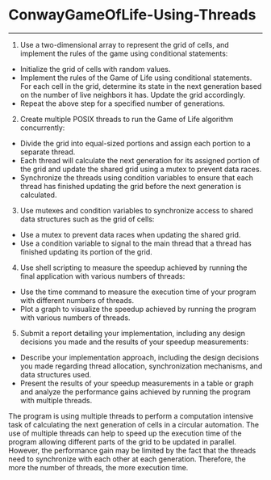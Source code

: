 # ConwayGameOfLife-Using-Threads
_______________________________________________________________________________

1.	Use a two-dimensional array to represent the grid of cells, and implement the rules of the game using conditional statements:
-	Initialize the grid of cells with random values.
-	Implement the rules of the Game of Life using conditional statements. For each cell in the grid, determine its state in the next generation based on the number of live neighbors it has. Update the grid accordingly.
-	Repeat the above step for a specified number of generations.
 
2.	Create multiple POSIX threads to run the Game of Life algorithm concurrently:
-	Divide the grid into equal-sized portions and assign each portion to a separate thread.
-	Each thread will calculate the next generation for its assigned portion of the grid and update the shared grid using a mutex to prevent data races.
-	Synchronize the threads using condition variables to ensure that each thread has finished updating the grid before the next generation is calculated.

3.	Use mutexes and condition variables to synchronize access to shared data structures such as the grid of cells:
-	Use a mutex to prevent data races when updating the shared grid.
-	Use a condition variable to signal to the main thread that a thread has finished updating its portion of the grid.

4.	Use shell scripting to measure the speedup achieved by running the final application with various numbers of threads:
-	Use the time command to measure the execution time of your program with different numbers of threads.
-	Plot a graph to visualize the speedup achieved by running the program with various numbers of threads.

5.	Submit a report detailing your implementation, including any design decisions you made and the results of your speedup measurements:
-	Describe your implementation approach, including the design decisions you made regarding thread allocation, synchronization mechanisms, and data structures used.
-	Present the results of your speedup measurements in a table or graph and analyze the performance gains achieved by running the program with multiple threads.

The program is using multiple threads to perform a computation intensive task of calculating the next generation of cells in a circular automation. The use of multiple threads can help to speed up the execution time of the program allowing different parts of the grid to be updated in parallel. However, the performance gain may be limited by the fact that the threads need to synchronize with each other at each generation. Therefore, the more the number of threads, the more execution time.

